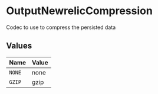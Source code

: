 # OutputNewrelicCompression

Codec to use to compress the persisted data


## Values

| Name   | Value  |
| ------ | ------ |
| `NONE` | none   |
| `GZIP` | gzip   |